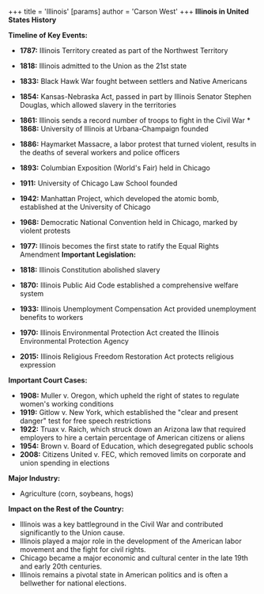 +++
 title = 'Illinois'
[params]
	author = 'Carson West'
+++
**Illinois in United States History**

**Timeline of Key Events:**

* **1787:** Illinois Territory created as part of the Northwest Territory
* **1818:** Illinois admitted to the Union as the 21st state
* **1833:** Black Hawk War fought between settlers and Native Americans
* **1854:** Kansas-Nebraska Act, passed in part by Illinois Senator Stephen Douglas, which allowed slavery in the territories
* **1861:** Illinois sends a record number of troops to fight in the Civil War * **1868:** University of Illinois at Urbana-Champaign founded
* **1886:** Haymarket Massacre, a labor protest that turned violent, results in the deaths of several workers and police officers
* **1893:** Columbian Exposition (World's Fair) held in Chicago
* **1911:** University of Chicago Law School founded
* **1942:** Manhattan Project, which developed the atomic bomb, established at the University of Chicago
* **1968:** Democratic National Convention held in Chicago, marked by violent protests
* **1977:** Illinois becomes the first state to ratify the Equal Rights Amendment 
**Important Legislation:**

* **1818:** Illinois Constitution abolished slavery
* **1870:** Illinois Public Aid Code established a comprehensive welfare system
* **1933:** Illinois Unemployment Compensation Act provided unemployment benefits to workers
* **1970:** Illinois Environmental Protection Act created the Illinois Environmental Protection Agency
* **2015:** Illinois Religious Freedom Restoration Act protects religious expression

**Important Court Cases:**

* **1908:** Muller v. Oregon, which upheld the right of states to regulate women's working conditions
* **1919:** Gitlow v. New York, which established the "clear and present danger" test for free speech restrictions
* **1922:** Truax v. Raich, which struck down an Arizona law that required employers to hire a certain percentage of American citizens or aliens
* **1954:** Brown v. Board of Education, which desegregated public schools
* **2008:** Citizens United v. FEC, which removed limits on corporate and union spending in elections

**Major Industry:**

* Agriculture (corn, soybeans, hogs)

**Impact on the Rest of the Country:**

* Illinois was a key battleground in the Civil War and contributed significantly to the Union cause.
* Illinois played a major role in the development of the American labor movement and the fight for civil rights.
* Chicago became a major economic and cultural center in the late 19th and early 20th centuries.
* Illinois remains a pivotal state in American politics and is often a bellwether for national elections.